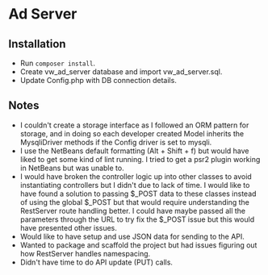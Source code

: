 # Ad Server

## Installation

* Run `composer install`.
* Create vw_ad_server database and import vw_ad_server.sql.
* Update Config.php with DB connection details.

## Notes

* I couldn't create a storage interface as I followed an ORM pattern for storage, and in doing so each developer created Model inherits the MysqliDriver methods if the Config driver is set to mysqli.
* I use the NetBeans default formatting (Alt + Shift + f) but would have liked to get some kind of lint running. I tried to get a psr2 plugin working in NetBeans but was unable to.
* I would have broken the controller logic up into other classes to avoid instantiating controllers but I didn't due to lack of time. I would like to have found a solution to passing $_POST data to these classes instead of using the global $_POST but that would require understanding the RestServer route handling better. I could have maybe passed all the parameters through the URL to try fix the $_POST issue but this would have presented other issues.
* Would like to have setup and use JSON data for sending to the API.
* Wanted to package and scaffold the project but had issues figuring out how RestServer handles namespacing.
* Didn't have time to do API update (PUT) calls.